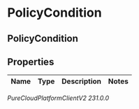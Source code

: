 # PolicyCondition

## PolicyCondition

## Properties

|Name | Type | Description | Notes|
|------------ | ------------- | ------------- | -------------|



_PureCloudPlatformClientV2 231.0.0_
